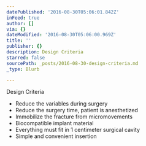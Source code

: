 ```yaml
---
datePublished: '2016-08-30T05:06:01.842Z'
inFeed: true
author: []
via: {}
dateModified: '2016-08-30T05:06:00.969Z'
title: ''
publisher: {}
description: Design Criteria
starred: false
sourcePath: _posts/2016-08-30-design-criteria.md
_type: Blurb

---
```

Design Criteria

* Reduce the variables during surgery
* Reduce the surgery time, patient is anesthetized
* Immobilize the fracture from micromovements
* Biocompatible implant material
* Everything must fit in 1 centimeter surgical cavity
* Simple and convenient insertion